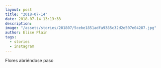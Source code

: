 ```yaml
---
layout: post
title: "2018-07-14"
date: 2018-07-14 13:13:33
description: 
image: "/assets/stories/201807/5cebe1851adfa9385c32d2e507e04287.jpg"
author: Elise Plain
tags: 
  - stories
  - instagram
---
```


Flores abriéndose paso
<p></p>
